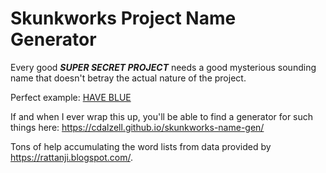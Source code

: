 # Skunkworks Project Name Generator

Every good **_SUPER SECRET PROJECT_** needs a good mysterious sounding name that doesn't betray the actual nature of the project.

Perfect example: [HAVE BLUE](https://en.wikipedia.org/wiki/Lockheed_Have_Blue)

If and when I ever wrap this up, you'll be able to find a generator for such things here: <https://cdalzell.github.io/skunkworks-name-gen/>

Tons of help accumulating the word lists from data provided by <https://rattanji.blogspot.com/>.
